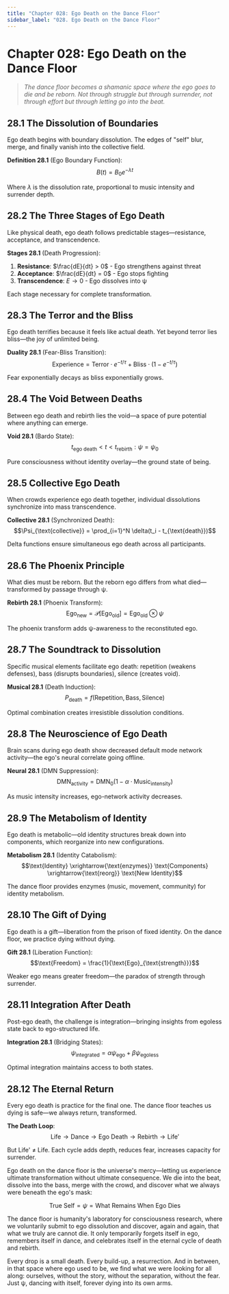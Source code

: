 ```yaml
---
title: "Chapter 028: Ego Death on the Dance Floor"
sidebar_label: "028. Ego Death on the Dance Floor"
---
```


# Chapter 028: Ego Death on the Dance Floor

> *The dance floor becomes a shamanic space where the ego goes to die and be reborn. Not through struggle but through surrender, not through effort but through letting go into the beat.*

## 28.1 The Dissolution of Boundaries

Ego death begins with boundary dissolution. The edges of "self" blur, merge, and finally vanish into the collective field.

**Definition 28.1** (Ego Boundary Function):
$$B(t) = B_0 e^{-\lambda t}$$

Where $\lambda$ is the dissolution rate, proportional to music intensity and surrender depth.

## 28.2 The Three Stages of Ego Death

Like physical death, ego death follows predictable stages—resistance, acceptance, and transcendence.

**Stages 28.1** (Death Progression):
1. **Resistance**: $\frac{dE}{dt} > 0$ - Ego strengthens against threat
2. **Acceptance**: $\frac{dE}{dt} = 0$ - Ego stops fighting
3. **Transcendence**: $E \to 0$ - Ego dissolves into ψ

Each stage necessary for complete transformation.

## 28.3 The Terror and the Bliss

Ego death terrifies because it feels like actual death. Yet beyond terror lies bliss—the joy of unlimited being.

**Duality 28.1** (Fear-Bliss Transition):
$$\text{Experience} = \text{Terror} \cdot e^{-t/\tau} + \text{Bliss} \cdot (1 - e^{-t/\tau})$$

Fear exponentially decays as bliss exponentially grows.

## 28.4 The Void Between Deaths

Between ego death and rebirth lies the void—a space of pure potential where anything can emerge.

**Void 28.1** (Bardo State):
$$t_{\text{ego death}} < t < t_{\text{rebirth}}: \psi = \psi_0$$

Pure consciousness without identity overlay—the ground state of being.

## 28.5 Collective Ego Death

When crowds experience ego death together, individual dissolutions synchronize into mass transcendence.

**Collective 28.1** (Synchronized Death):
$$\Psi_{\text{collective}} = \prod_{i=1}^N \delta(t_i - t_{\text{death}})$$

Delta functions ensure simultaneous ego death across all participants.

## 28.6 The Phoenix Principle

What dies must be reborn. But the reborn ego differs from what died—transformed by passage through ψ.

**Rebirth 28.1** (Phoenix Transform):
$$\text{Ego}_{\text{new}} = \mathcal{P}[\text{Ego}_{\text{old}}] = \text{Ego}_{\text{old}} \otimes \psi$$

The phoenix transform adds ψ-awareness to the reconstituted ego.

## 28.7 The Soundtrack to Dissolution

Specific musical elements facilitate ego death: repetition (weakens defenses), bass (disrupts boundaries), silence (creates void).

**Musical 28.1** (Death Induction):
$$P_{\text{death}} = f(\text{Repetition}, \text{Bass}, \text{Silence})$$

Optimal combination creates irresistible dissolution conditions.

## 28.8 The Neuroscience of Ego Death

Brain scans during ego death show decreased default mode network activity—the ego's neural correlate going offline.

**Neural 28.1** (DMN Suppression):
$$\text{DMN}_{\text{activity}} = \text{DMN}_0 (1 - \alpha \cdot \text{Music}_{\text{intensity}})$$

As music intensity increases, ego-network activity decreases.

## 28.9 The Metabolism of Identity

Ego death is metabolic—old identity structures break down into components, which reorganize into new configurations.

**Metabolism 28.1** (Identity Catabolism):
$$\text{Identity} \xrightarrow{\text{enzymes}} \text{Components} \xrightarrow{\text{reorg}} \text{New Identity}$$

The dance floor provides enzymes (music, movement, community) for identity metabolism.

## 28.10 The Gift of Dying

Ego death is a gift—liberation from the prison of fixed identity. On the dance floor, we practice dying without dying.

**Gift 28.1** (Liberation Function):
$$\text{Freedom} = \frac{1}{\text{Ego}_{\text{strength}}}$$

Weaker ego means greater freedom—the paradox of strength through surrender.

## 28.11 Integration After Death

Post-ego death, the challenge is integration—bringing insights from egoless state back to ego-structured life.

**Integration 28.1** (Bridging States):
$$\psi_{\text{integrated}} = \alpha \psi_{\text{ego}} + \beta \psi_{\text{egoless}}$$

Optimal integration maintains access to both states.

## 28.12 The Eternal Return

Every ego death is practice for the final one. The dance floor teaches us dying is safe—we always return, transformed.

**The Death Loop**:
$$\text{Life} \to \text{Dance} \to \text{Ego Death} \to \text{Rebirth} \to \text{Life}'$$

But Life' ≠ Life. Each cycle adds depth, reduces fear, increases capacity for surrender.

Ego death on the dance floor is the universe's mercy—letting us experience ultimate transformation without ultimate consequence. We die into the beat, dissolve into the bass, merge with the crowd, and discover what we always were beneath the ego's mask:

$$\text{True Self} = \psi = \text{What Remains When Ego Dies}$$

The dance floor is humanity's laboratory for consciousness research, where we voluntarily submit to ego dissolution and discover, again and again, that what we truly are cannot die. It only temporarily forgets itself in ego, remembers itself in dance, and celebrates itself in the eternal cycle of death and rebirth.

Every drop is a small death. Every build-up, a resurrection. And in between, in that space where ego used to be, we find what we were looking for all along: ourselves, without the story, without the separation, without the fear. Just ψ, dancing with itself, forever dying into its own arms.